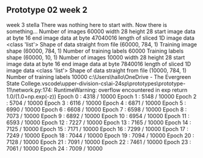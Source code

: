 ## Prototype 02 week 2
week 3 stella
There was nothing here to start with. Now there is something...
Number of images 60000
width 28
height 28
start image data at byte 16
end image data at byte 47040016
length of sliced 1D image data <class 'list'>
Shape of data straight from file (60000, 784, 1)
Training image shape (60000, 784, 1)
Number of training labels 60000
Training labels shape (60000, 10, 1)
Number of images 10000
width 28
height 28
start image data at byte 16
end image data at byte 7840016
length of sliced 1D image data <class 'list'>
Shape of data straight from file (10000, 784, 1)
Number of training labels 10000
c:\Users\hallo\OneDrive - The Evergreen State College\.vscode\upper-division-cs\ai-24sp\prototypes\prototype-11\network.py:174: RuntimeWarning: overflow encountered in exp
  return 1.0/(1.0+np.exp(-z))
Epoch 0 : 4318 / 10000
Epoch 1 : 5148 / 10000
Epoch 2 : 5704 / 10000
Epoch 3 : 6116 / 10000
Epoch 4 : 6871 / 10000
Epoch 5 : 6990 / 10000
Epoch 6 : 6608 / 10000
Epoch 7 : 6598 / 10000
Epoch 8 : 7073 / 10000
Epoch 9 : 6892 / 10000
Epoch 10 : 6954 / 10000
Epoch 11 : 6593 / 10000
Epoch 12 : 7227 / 10000
Epoch 13 : 7165 / 10000
Epoch 14 : 7125 / 10000
Epoch 15 : 7171 / 10000
Epoch 16 : 7299 / 10000
Epoch 17 : 7249 / 10000
Epoch 18 : 7044 / 10000
Epoch 19 : 7094 / 10000
Epoch 20 : 7128 / 10000
Epoch 21 : 7091 / 10000
Epoch 22 : 7461 / 10000
Epoch 23 : 7061 / 10000
Epoch 24 : 7009 / 10000
